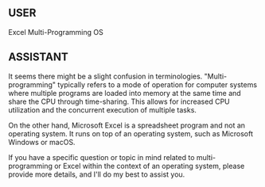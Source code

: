 ## USER
Excel Multi-Programming OS

## ASSISTANT
It seems there might be a slight confusion in terminologies. "Multi-programming" typically refers to a mode of operation for computer systems where multiple programs are loaded into memory at the same time and share the CPU through time-sharing. This allows for increased CPU utilization and the concurrent execution of multiple tasks.

On the other hand, Microsoft Excel is a spreadsheet program and not an operating system. It runs on top of an operating system, such as Microsoft Windows or macOS.

If you have a specific question or topic in mind related to multi-programming or Excel within the context of an operating system, please provide more details, and I'll do my best to assist you.